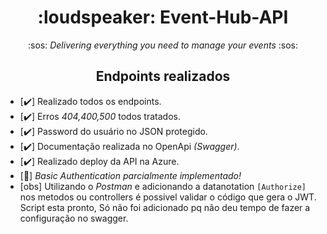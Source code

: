 <h1 align="center"> :loudspeaker: Event-Hub-API</h1>
<p align="center">:sos: <i>Delivering everything you need to manage your events</i> :sos:</p>

<h2 align="center">Endpoints realizados</h2>

- [:heavy_check_mark:] Realizado todos os endpoints.
- [:heavy_check_mark:] Erros _404,400,500_ todos tratados.
- [:heavy_check_mark:] Password do usuário no JSON protegido.
- [:heavy_check_mark:] Documentação realizada no OpenApi _(Swagger)_.
- [:heavy_check_mark:] Realizado deploy da API na Azure.
- [:small_orange_diamond:] _Basic Authentication parcialmente implementado!_
- [obs] Utilizando o _Postman_ e adicionando a datanotation `[Authorize]` nos metodos ou controllers é possivel validar o código que gera o JWT. Script esta pronto, Só não foi adicionado pq não deu tempo de fazer a configuração no swagger.
